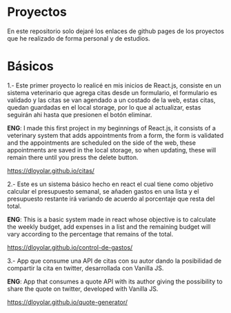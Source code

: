 # Proyectos
En este repositorio solo dejaré los enlaces de github pages de los proyectos que he realizado de forma personal y de estudios.

# Básicos

1.- Este primer proyecto lo realicé en mis inicios de React.js, consiste en un sistema veterinario que agrega citas desde un formulario, el formulario es validado y las citas se van agendado a un costado de la web, estas citas, quedan guardadas en el local storage, por lo que al actualizar, estas seguirán ahi hasta que presionen el botón eliminar.

<b>ENG</b>: I made this first project in my beginnings of React.js, it consists of a veterinary system that adds appointments from a form, the form is validated and the appointments are scheduled on the side of the web, these appointments are saved in the local storage, so when updating, these will remain there until you press the delete button.

https://dloyolar.github.io/citas/


2.- Este es un sistema básico hecho en react el cual tiene como objetivo calcular el presupuesto semanal, se añaden gastos en una lista y el presupuesto restante irá variando de acuerdo al porcentaje que resta del total.

<b>ENG</b>: This is a basic system made in react whose objective is to calculate the weekly budget, add expenses in a list and the remaining budget will vary according to the percentage that remains of the total.

https://dloyolar.github.io/control-de-gastos/


3.- App que consume una API de citas con su autor dando la posibilidad de compartir la cita en twitter, desarrollada con Vanilla JS.

<b>ENG</b>: App that consumes a quote API with its author giving the possibility to share the quote on twitter, developed with Vanilla JS.

https://dloyolar.github.io/quote-generator/

